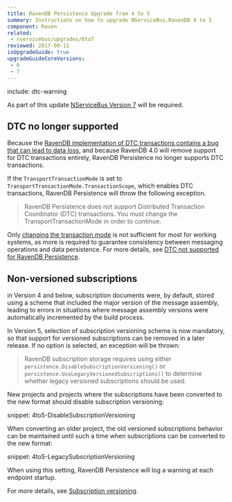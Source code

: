 ```yaml
---
title: RavenDB Persistence Upgrade from 4 to 5
summary: Instructions on how to upgrade NServiceBus.RavenDB 4 to 5
component: Raven
related:
 - nservicebus/upgrades/6to7
reviewed: 2017-09-11
isUpgradeGuide: true
upgradeGuideCoreVersions:
 - 6
 - 7
---
```


include: dtc-warning

As part of this update [NServiceBus Version 7](/nservicebus/upgrades/6to7/) will be required.


## DTC no longer supported

Because the [RavenDB implementation of DTC transactions contains a bug that can lead to data loss](/persistence/ravendb/dtc.md), and because RavenDB 4.0 will remove support for DTC transactions entirely, RavenDB Persistence no longer supports DTC transactions.

If the `TransportTransactionMode` is set to `TransportTransactionMode.TransactionScope`, which enables DTC transactions, RavenDB Persistence will throw the following exception.

> RavenDB Persistence does not support Distributed Transaction Coordinator (DTC) transactions. You must change the TransportTransactionMode in order to continue.

Only [changing the transaction mode](/transports/transactions.md) is not sufficient for most for working systems, as more is required to guarantee consistency between messaging operations and data persistence. For more details, see [DTC not supported for RavenDB Persistence](/persistence/ravendb/dtc.md).


## Non-versioned subscriptions

in Version 4 and below, subscription documents were, by default, stored using a scheme that included the major version of the message assembly, leading to errors in situations where message assembly versions were automatically incremented by the build process.

In Version 5, selection of subscription versioning scheme is now mandatory, so that support for versioned subscriptions can be removed in a later release. If no option is selected, an exception will be thrown:

> RavenDB subscription storage requires using either `persistence.DisableSubscriptionVersioning()` or `persistence.UseLegacyVersionedSubscriptions()` to determine whether legacy versioned subscriptions should be used.

New projects and projects where the subscriptions have been converted to the new format should disable subscription versioning:

snippet: 4to5-DisableSubscriptionVersioning

When converting an older project, the old versioned subscriptions behavior can be maintained until such a time when subscriptions can be converted to the new format:

snippet: 4to5-LegacySubscriptionVersioning

When using this setting, RavenDB Persistence will log a warning at each endpoint startup.

For more details, see [Subscription versioning](/ravendb/subscription-versioning.md?version=raven_5).